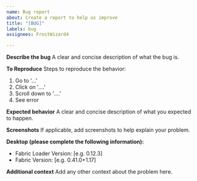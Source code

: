 ```yaml
---
name: Bug report
about: Create a report to help us improve
title: "[BUG]"
labels: bug
assignees: FrostWizard4

---
```


**Describe the bug**
A clear and concise description of what the bug is.

**To Reproduce**
Steps to reproduce the behavior:
1. Go to '...'
2. Click on '....'
3. Scroll down to '....'
4. See error

**Expected behavior**
A clear and concise description of what you expected to happen.

**Screenshots**
If applicable, add screenshots to help explain your problem.

**Desktop (please complete the following information):**
 - Fabric Loader Version: [e.g. 0.12.3]
 - Fabric Version: [e.g. 0.41.0+1.17]

**Additional context**
Add any other context about the problem here.
